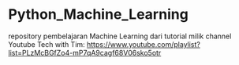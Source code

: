 # Python_Machine_Learning
repository pembelajaran Machine Learning dari tutorial milik channel Youtube Tech with Tim: https://www.youtube.com/playlist?list=PLzMcBGfZo4-mP7qA9cagf68V06sko5otr
